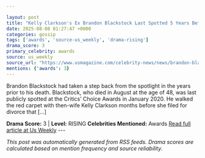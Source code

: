 ```yaml
---

layout: post
title: "Kelly Clarkson's Ex Brandon Blackstock Last Spotted 5 Years Before Death"
date: 2025-08-08 01:27:47 +0000
categories: gossip
tags: ['awards', 'source-us_weekly', 'drama-rising']
drama_score: 3
primary_celebrity: awards
source: us_weekly
source_url: "https://www.usmagazine.com/celebrity-news/news/brandon-blackstocks-final-public-appearance-was-5-years-before-death/"
mentions: {'awards': 3}
---
```


Brandon Blackstock had taken a step back from the spotlight in the years prior to his death. Blackstock, who died in August at the age of 48, was last publicly spotted at the Critics’ Choice Awards in January 2020. He walked the red carpet with then-wife Kelly Clarkson months before she filed for divorce that […]

**Drama Score:** 3 | **Level:** RISING **Celebrities Mentioned:** Awards [Read full article at Us Weekly](https://www.usmagazine.com/celebrity-news/news/brandon-blackstocks-final-public-appearance-was-5-years-before-death/) --- 

*This post was automatically generated from RSS feeds. Drama scores are calculated based on mention frequency and source reliability.*